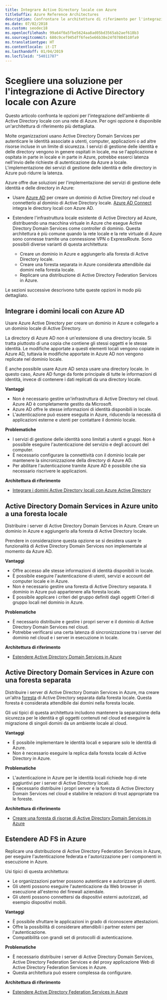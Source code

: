 ```yaml
---
title: Integrare Active Directory locale con Azure
titleSuffix: Azure Reference Architectures
description: Confrontare le architetture di riferimento per l'integrazione di Active Directory locale con Azure.
ms.date: 07/02/2018
ms.custom: seodec18
ms.openlocfilehash: 99a64f0a5fbe5624aa8ad05bd3565ab2aef618b3
ms.sourcegitcommit: 680c9cef945dff6fee5e66b38e24f07804510fa9
ms.translationtype: HT
ms.contentlocale: it-IT
ms.lasthandoff: 01/04/2019
ms.locfileid: "54011787"
---
```

# <a name="choose-a-solution-for-integrating-on-premises-active-directory-with-azure"></a>Scegliere una soluzione per l'integrazione di Active Directory locale con Azure

Questo articolo confronta le opzioni per l'integrazione dell'ambiente di Active Directory locale con una rete di Azure. Per ogni opzione è disponibile un'architettura di riferimento più dettagliata.

Molte organizzazioni usano Active Directory Domain Services per autenticare le identità associate a utenti, computer, applicazioni o ad altre risorse incluse in un limite di sicurezza. I servizi di gestione delle identità e delle directory vengono in genere ospitati in locale, ma se l'applicazione è ospitata in parte in locale e in parte in Azure, potrebbe esserci latenza nell'invio delle richieste di autenticazione da Azure a locale. L'implementazione dei servizi di gestione delle identità e delle directory in Azure può ridurre la latenza.

Azure offre due soluzioni per l'implementazione dei servizi di gestione delle identità e delle directory in Azure:

- Usare [Azure AD][azure-active-directory] per creare un dominio di Active Directory nel cloud e connetterlo al dominio di Active Directory locale. [Azure AD Connect][azure-ad-connect] integra le directory locali con Azure AD.

- Estendere l'infrastruttura locale esistente di Active Directory ad Azure, distribuendo una macchina virtuale in Azure che esegue Active Directory Domain Services come controller di dominio. Questa architettura è più comune quando la rete locale e la rete virtuale di Azure sono connesse tramite una connessione VPN o ExpressRoute. Sono possibili diverse varianti di questa architettura:

  - Creare un dominio in Azure e aggiungerlo alla foresta di Active Directory locale.
  - Creare una foresta separata in Azure considerata attendibile dai domini nella foresta locale.
  - Replicare una distribuzione di Active Directory Federation Services in Azure.

Le sezioni successive descrivono tutte queste opzioni in modo più dettagliato.

## <a name="integrate-your-on-premises-domains-with-azure-ad"></a>Integrare i domini locali con Azure AD

Usare Azure Active Directory per creare un dominio in Azure e collegarlo a un dominio locale di Active Directory.

La directory di Azure AD non è un'estensione di una directory locale. Si tratta piuttosto di una copia che contiene gli stessi oggetti e le stesse identità. Le modifiche apportate a questi elementi locali vengono copiate in Azure AD, tuttavia le modifiche apportate in Azure AD non vengono replicate nel dominio locale.

È anche possibile usare Azure AD senza usare una directory locale. In questo caso, Azure AD funge da fonte principale di tutte le informazioni di identità, invece di contenere i dati replicati da una directory locale.

**Vantaggi**

- Non è necessario gestire un'infrastruttura di Active Directory nel cloud. Azure AD è completamente gestito da Microsoft.
- Azure AD offre le stesse informazioni di identità disponibili in locale.
- L'autenticazione può essere eseguita in Azure, riducendo la necessità di applicazioni esterne e utenti per contattare il dominio locale.

**Problematiche**

- I servizi di gestione delle identità sono limitati a utenti e gruppi. Non è possibile eseguire l'autenticazione del servizio e degli account del computer.
- È necessario configurare la connettività con il dominio locale per mantenere la sincronizzazione della directory di Azure AD.
- Per abilitare l'autenticazione tramite Azure AD è possibile che sia necessario riscrivere le applicazioni.

**Architettura di riferimento**

- [Integrare i domini Active Directory locali con Azure Active Directory][aad]

## <a name="ad-ds-in-azure-joined-to-an-on-premises-forest"></a>Active Directory Domain Services in Azure unito a una foresta locale

Distribuire i server di Active Directory Domain Services in Azure. Creare un dominio in Azure e aggiungerlo alla foresta di Active Directory locale.

Prendere in considerazione questa opzione se si desidera usare le funzionalità di Active Directory Domain Services non implementate al momento da Azure AD.

**Vantaggi**

- Offre accesso alle stesse informazioni di identità disponibili in locale.
- È possibile eseguire l'autenticazione di utenti, servizi e account del computer locale e in Azure.
- Non è necessario gestire una foresta di Active Directory separata. Il dominio in Azure può appartenere alla foresta locale.
- È possibile applicare i criteri del gruppo definiti dagli oggetti Criteri di gruppo locali nel dominio in Azure.

**Problematiche**

- È necessario distribuire e gestire i propri server e il dominio di Active Directory Domain Services nel cloud.
- Potrebbe verificarsi una certa latenza di sincronizzazione tra i server del dominio nel cloud e i server in esecuzione in locale.

**Architettura di riferimento**

- [Estendere Active Directory Domain Services in Azure][ad-ds]

## <a name="ad-ds-in-azure-with-a-separate-forest"></a>Active Directory Domain Services in Azure con una foresta separata

Distribuire i server di Active Directory Domain Services in Azure, ma creare un'altra [foresta][ad-forest-defn] di Active Directory separata dalla foresta locale. Questa foresta è considerata attendibile dai domini nella foresta locale.

Gli usi tipici di questa architettura includono mantenere la separazione della sicurezza per le identità e gli oggetti contenuti nel cloud ed eseguire la migrazione di singoli domini da un ambiente locale al cloud.

**Vantaggi**

- È possibile implementare le identità locali e separare solo le identità di Azure.
- Non è necessario eseguire la replica dalla foresta locale di Active Directory in Azure.

**Problematiche**

- L'autenticazione in Azure per le identità locali richiede hop di rete aggiuntivi per i server di Active Directory locali.
- È necessario distribuire i propri server e la foresta di Active Directory Domain Services nel cloud e stabilire le relazioni di trust appropriate tra le foreste.

**Architettura di riferimento**

- [Creare una foresta di risorse di Active Directory Domain Services in Azure][ad-ds-forest]

## <a name="extend-ad-fs-to-azure"></a>Estendere AD FS in Azure

Replicare una distribuzione di Active Directory Federation Services in Azure, per eseguire l'autenticazione federata e l'autorizzazione per i componenti in esecuzione in Azure.

Usi tipici di questa architettura:

- Le organizzazioni partner possono autenticare e autorizzare gli utenti.
- Gli utenti possono eseguire l'autenticazione da Web browser in esecuzione all'esterno del firewall aziendale.
- Gli utenti possono connettersi da dispositivi esterni autorizzati, ad esempio dispositivi mobili.

**Vantaggi**

- È possibile sfruttare le applicazioni in grado di riconoscere attestazioni.
- Offre la possibilità di considerare attendibili i partner esterni per l'autenticazione.
- Compatibilità con grandi set di protocolli di autenticazione.

**Problematiche**

- È necessario distribuire i server di Active Directory Domain Services, Active Directory Federation Services e del proxy applicazione Web di Active Directory Federation Services in Azure.
- Questa architettura può essere complessa da configurare.

**Architettura di riferimento**

- [Estendere Active Directory Federation Services in Azure][adfs]

<!-- links -->

[aad]: ./azure-ad.md
[ad-ds]: ./adds-extend-domain.md
[ad-ds-forest]: ./adds-forest.md
[ad-forest-defn]: /windows/desktop/AD/forests
[adfs]: ./adfs.md

[azure-active-directory]: /azure/active-directory-domain-services/active-directory-ds-overview
[azure-ad-connect]: /azure/active-directory/hybrid/whatis-hybrid-identity
